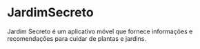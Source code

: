 # JardimSecreto
Jardim Secreto é um aplicativo móvel que fornece informações e recomendações para cuidar de plantas e jardins.
